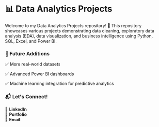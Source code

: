 
<h1>📊 Data Analytics Projects </h1>

<p>Welcome to my Data Analytics Projects repository! 🚀 This repository showcases various projects demonstrating data cleaning, exploratory data analysis (EDA), data visualization, and business intelligence using Python, SQL, Excel, and Power BI.<p>

<h3>📌 Future Additions</h3>
<p>✅ More real-world datasets</p>
<p>✅ Advanced Power BI dashboards</p>
<p>✅ Machine learning integration for predictive analytics</p>

<h3>📬 Let's Connect!</h3>
<p>💼 <a href="https://www.linkedin.com/in/subodh-ghonge-db26032002/" style = "text-decoration: none;"><b>LinkedIn</b></a> <br>
   📝 <a href="https://subodhghonge.github.io/My-Portfolio/" style = "text-decoration: none;"><b>Portfolio</b></a> <br>
   📧 <a href="mailto:subodhghonge12@gmail.com" style = "text-decoration: none;"><b>Email</b></a> </p>